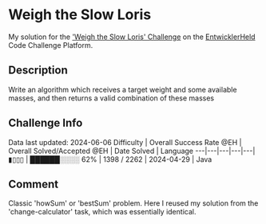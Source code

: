 # Weigh the Slow Loris

My solution for the ['Weigh the Slow Loris' Challenge](https://platform.entwicklerheld.de/challenge/weigh-the-slow-loris?technology=Java) on the [EntwicklerHeld](https://platform.entwicklerheld.de/) Code Challenge Platform.

## Description
Write an algorithm which receives a target weight and some available masses, and then returns a valid combination of these masses

## Challenge Info
Data last updated: 2024-06-06
Difficulty | Overall Success Rate @EH | Overall Solved/Accepted @EH | Date Solved | Language
---|---|---|---|---|
▮▯▯▯ | ██████░░░░ 62% | 1398 / 2262 | 2024-04-29 | Java

## Comment
Classic 'howSum' or 'bestSum' problem. Here I reused my solution from the 'change-calculator' task, which was essentially identical.
